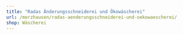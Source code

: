```yaml
---
title: "Radas Änderungsschneiderei und Ökowäscherei"
url: /merzhausen/radas-aenderungsschneiderei-und-oekowaescherei/
shop: Wäscherei
---
```

